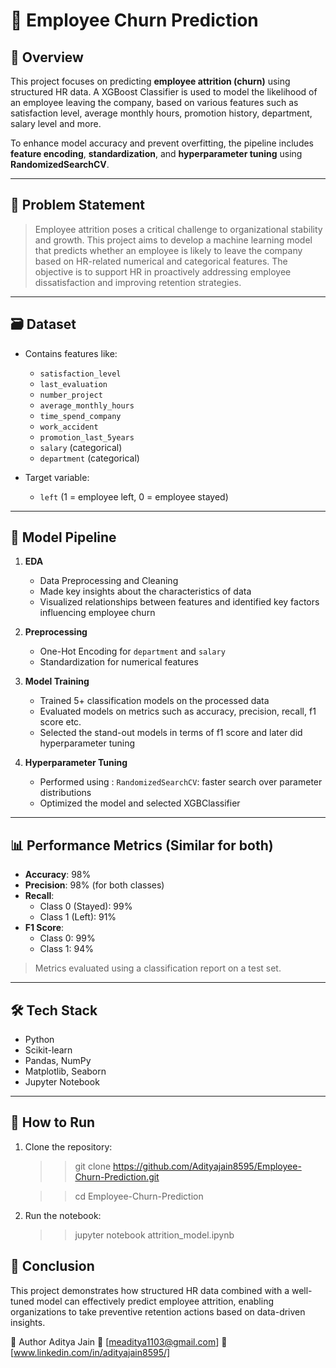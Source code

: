 # 🧠 Employee Churn Prediction

## 📘 Overview

This project focuses on predicting **employee attrition (churn)** using structured HR data. A XGBoost Classifier is used to model the likelihood of an employee leaving the company, based on various features such as satisfaction level, average monthly hours, promotion history, department, salary level and more.

To enhance model accuracy and prevent overfitting, the pipeline includes **feature encoding**, **standardization**, and **hyperparameter tuning** using **RandomizedSearchCV**.

---

## 🎯 Problem Statement

> Employee attrition poses a critical challenge to organizational stability and growth. This project aims to develop a machine learning model that predicts whether an employee is likely to leave the company based on HR-related numerical and categorical features. The objective is to support HR in proactively addressing employee dissatisfaction and improving retention strategies.

---

## 🗃️ Dataset

- Contains features like:
  - `satisfaction_level`
  - `last_evaluation`
  - `number_project`
  - `average_monthly_hours`
  - `time_spend_company`
  - `work_accident`
  - `promotion_last_5years`
  - `salary` (categorical)
  - `department` (categorical)

- Target variable:
  - `left` (1 = employee left, 0 = employee stayed)

---

## 🧪 Model Pipeline

1. **EDA**
   - Data Preprocessing and Cleaning
   - Made key insights about the characteristics of data
   - Visualized relationships between features and identified key factors influencing employee churn 
     
1. **Preprocessing**
   - One-Hot Encoding for `department` and `salary`
   - Standardization for numerical features

2. **Model Training**
   - Trained 5+ classification models on the processed data
   - Evaluated models on metrics such as accuracy, precision, recall, f1 score etc.
   - Selected the stand-out models in terms of f1 score and later did hyperparameter tuning 
   
3. **Hyperparameter Tuning**
   - Performed using : `RandomizedSearchCV`: faster search over parameter distributions
   - Optimized the model and selected XGBClassifier
---


## 📊 Performance Metrics (Similar for both)

- **Accuracy**: 98%
- **Precision**: 98% (for both classes)
- **Recall**:
  - Class 0 (Stayed): 99%
  - Class 1 (Left): 91%
- **F1 Score**:
  - Class 0: 99%
  - Class 1: 94%

> Metrics evaluated using a classification report on a test set.

---


## 🛠️ Tech Stack

- Python
- Scikit-learn
- Pandas, NumPy
- Matplotlib, Seaborn
- Jupyter Notebook

---

## 🧩 How to Run

1. Clone the repository:
   
   >> git clone https://github.com/Adityajain8595/Employee-Churn-Prediction.git

   >> cd Employee-Churn-Prediction

2. Run the notebook:

   >> jupyter notebook attrition_model.ipynb

## 📌 Conclusion

This project demonstrates how structured HR data combined with a well-tuned model can effectively predict employee attrition, enabling organizations to take preventive retention actions based on data-driven insights.

👤 Author
Aditya Jain
📧 [meaditya1103@gmail.com]
🔗 [www.linkedin.com/in/adityajain8595/]
